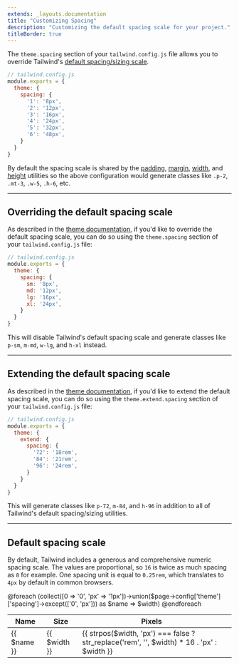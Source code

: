 ```yaml
---
extends: _layouts.documentation
title: "Customizing Spacing"
description: "Customizing the default spacing scale for your project."
titleBorder: true
---
```


The `theme.spacing` section of your `tailwind.config.js` file allows you to override Tailwind's [default spacing/sizing scale](#default-spacing-scale).

```js
// tailwind.config.js
module.exports = {
  theme: {
    spacing: {
      '1': '8px',
      '2': '12px',
      '3': '16px',
      '4': '24px',
      '5': '32px',
      '6': '48px',
    }
  }
}
```

By default the spacing scale is shared by the [padding](/docs/padding), [margin](/docs/margin), [width](/docs/width), and [height](/docs/height) utilities so the above configuration would generate classes like `.p-2`, `.mt-3`, `.w-5`, `.h-6`, etc.

---

## Overriding the default spacing scale

As described in the [theme documentation](/docs/theme#overriding-the-default-theme), if you'd like to override the default spacing scale, you can do so using the `theme.spacing` section of your `tailwind.config.js` file:

```js
// tailwind.config.js
module.exports = {
  theme: {
    spacing: {
      sm: '8px',
      md: '12px',
      lg: '16px',
      xl: '24px',
    }
  }
}
```

This will disable Tailwind's default spacing scale and generate classes like `p-sm`, `m-md`, `w-lg`, and `h-xl` instead.

---

## Extending the default spacing scale


As described in the [theme documentation](/docs/theme#extending-the-default-theme), if you'd like to extend the default spacing scale, you can do so using the `theme.extend.spacing` section of your `tailwind.config.js` file:

```js
// tailwind.config.js
module.exports = {
  theme: {
    extend: {
      spacing: {
        '72': '18rem',
        '84': '21rem',
        '96': '24rem',
      }
    }
  }
}
```

This will generate classes like `p-72`, `m-84`, and `h-96` in addition to all of Tailwind's default spacing/sizing utilities.

---

## Default spacing scale

By default, Tailwind includes a generous and comprehensive numeric spacing scale. The values are proportional, so `16` is twice as much spacing as `8` for example. One spacing unit is equal to `0.25rem`, which translates to `4px` by default in common browsers.

<table>
  <thead>
    <tr>
      <th>Name</th>
      <th>Size</th>
      <th>Pixels</th>
      <th class="hidden sm:table-cell"></th>
    </tr>
  </thead>
  <tbody>
    @foreach (collect([0 => '0', 'px' => '1px'])->union($page->config['theme']['spacing']->except(['0', 'px'])) as $name => $width)
    <tr>
      <td>{{ $name }}</td>
      <td>{{ $width }}</td>
      <td>{{ strpos($width, 'px') === false ? str_replace('rem', '', $width) * 16  . 'px' : $width }}</td>
      <td class="hidden sm:table-cell">
        <div class="h-4 bg-gray-400 w-{{ $name }}"></div>
      </td>
    </tr>
    @endforeach
  </tbody>
</table>
